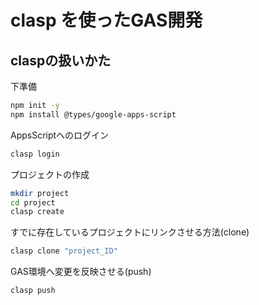 # clasp を使ったGAS開発

## claspの扱いかた

下準備

```bash
npm init -y
npm install @types/google-apps-script
```

AppsScriptへのログイン

```bash
clasp login
```

プロジェクトの作成

```bash
mkdir project
cd project
clasp create
```

すでに存在しているプロジェクトにリンクさせる方法(clone)

```bash
clasp clone "project_ID"
```

GAS環境へ変更を反映させる(push)

```bash
clasp push
```

